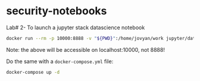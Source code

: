 # security-notebooks

Lab# 2- To launch a jupyter stack datascience notebook

```bash
docker run --rm -p 10000:8888 -v "${PWD}":/home/jovyan/work jupyter/datascience-notebook:b418b67c225b
```

Note: the above will be accessible on localhost:10000, not 8888!

Do the same with a `docker-compose.yml` file:

```bash
docker-compose up -d
```

